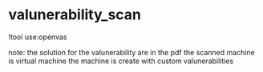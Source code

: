 # valunerability_scan

!tool use:openvas

note:
  the solution for the valunerability are in the pdf
  the scanned machine is virtual machine
  the machine is create with custom valunerabilities

